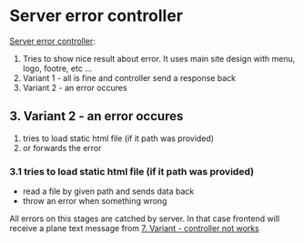 # Server error controller

[Server error controller](https://github.com/Romchik38/site2/blob/main/app/code/Controllers/ServerError/DefaultAction.php):

1. Tries to show nice result about error. It uses main site design with menu, logo, footre, etc ...
2. Variant 1 - all is fine and controller send a response back
3. Variant 2 - an error occures

## 3. Variant 2 - an error occures

1. tries to load static html file (if it path was provided)
2. or forwards the error

### 3.1 tries to load static html file (if it path was provided)

- read a file by given path and sends data back
- throw an error when something wrong

All errors on this stages are catched by server. In that case frontend will receive a plane text message from [7. Variant - controller not works](./01-how-it-works.md)

